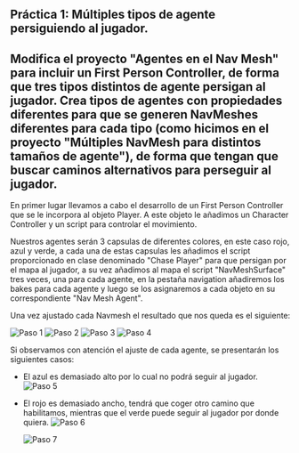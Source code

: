 ## Práctica 1: Múltiples tipos de agente persiguiendo al jugador.
## Modifica el proyecto "Agentes en el Nav Mesh" para incluir un First Person Controller, de forma que tres tipos distintos de agente persigan al jugador. Crea tipos de agentes con propiedades diferentes para que se generen NavMeshes diferentes para cada tipo (como hicimos en el proyecto "Múltiples NavMesh para distintos tamaños de agente"), de forma que tengan que buscar caminos alternativos para perseguir al jugador.

En primer lugar llevamos a cabo el desarrollo de un First Person Controller que se le incorpora al objeto Player. A este objeto le añadimos un Character Controller y un script para controlar el movimiento. 

Nuestros agentes serán 3 capsulas de diferentes colores, en este caso rojo, azul y verde, a cada una de estas capsulas les añadimos el script proporcionado en clase denominado "Chase Player" para que persigan por el mapa al jugador, a su vez añadimos al mapa el script "NavMeshSurface" tres veces, una para cada agente, en la pestaña navigation añadiremos los bakes para cada agente y luego se los asignaremos a cada objeto en su correspondiente "Nav Mesh Agent".

Una vez ajustado cada Navmesh el resultado que nos queda es el siguiente:

![Paso 1](gifs/Captura1.png)
![Paso 2](gifs/Captura2.png)
![Paso 3](gifs/Captura3.png)
![Paso 4](gifs/Captura4.png)
      
Si observamos con atención el ajuste de cada agente, se presentarán los siguientes casos:
 -  El azul es demasiado alto por lo cual no podrá seguir al jugador.
      ![Paso 5](gifs/gif1.gif)
      
 -  El rojo es demasiado ancho, tendrá que coger otro camino que habilitamos, mientras que el verde puede seguir al jugador por donde quiera.
      ![Paso 6](gifs/gif2.gif)
      
      ![Paso 7](gifs/gif3.gif)
